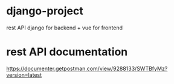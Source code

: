 # django-project
rest API django for backend + vue for frontend

# rest API documentation
https://documenter.getpostman.com/view/9288133/SWTBfyMz?version=latest

